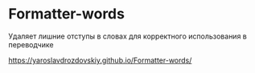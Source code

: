 # Formatter-words
Удаляет лишние отступы в словах для корректного использования в переводчике

https://yaroslavdrozdovskiy.github.io/Formatter-words/
